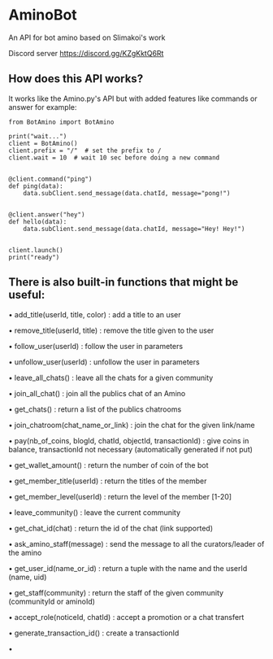 # AminoBot
An API for bot amino based on Slimakoi's work

Discord server https://discord.gg/KZgKktQ6Rt

## How does this API works?

It works like the Amino.py's API but with added features like commands or answer
for example:

```python3
from BotAmino import BotAmino

print("wait...")
client = BotAmino()
client.prefix = "/"  # set the prefix to /
client.wait = 10  # wait 10 sec before doing a new command


@client.command("ping")
def ping(data):
    data.subClient.send_message(data.chatId, message="pong!")


@client.answer("hey")
def hello(data):
    data.subClient.send_message(data.chatId, message="Hey! Hey!")


client.launch()
print("ready")
```

## There is also built-in functions that might be useful:

• add_title(userId, title, color) : add a title to an user

• remove_title(userId, title) : remove the title given to the user

• follow_user(userId) : follow the user in parameters

• unfollow_user(userId) : unfollow the user in parameters

• leave_all_chats() : leave all the chats for a given community

• join_all_chat() : join all the publics chat of an Amino

• get_chats() : return a list of the publics chatrooms

• join_chatroom(chat_name_or_link) : join the chat for the given link/name

• pay(nb_of_coins, blogId, chatId, objectId, transactionId) : give coins in balance, transactionId not necessary (automatically generated if not put)

• get_wallet_amount() : return the number of coin of the bot

• get_member_title(userId) : return the titles of the member

• get_member_level(userId) : return the level of the member [1-20]

• leave_community() : leave the current community

• get_chat_id(chat) : return the id of the chat (link supported)

• ask_amino_staff(message) : send the message to all the curators/leader of the amino

• get_user_id(name_or_id) : return a tuple with the name and the userId (name, uid)

• get_staff(community) : return the staff of the given community (communityId or aminoId)

• accept_role(noticeId, chatId) : accept a promotion or a chat transfert

• generate_transaction_id() : create a transactionId

•
